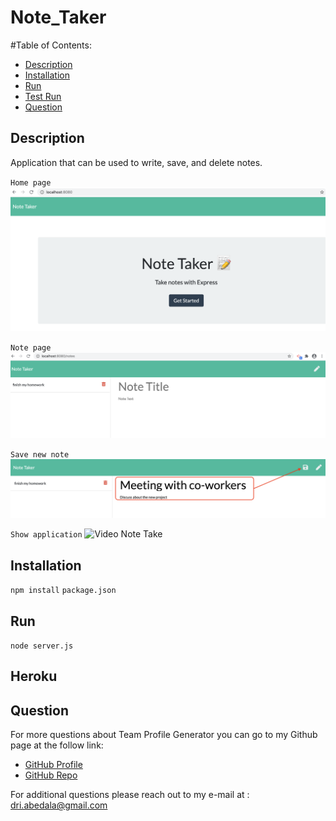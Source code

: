 # Note_Taker

#Table of Contents:
  - [Description](#description)
  - [Installation](#installation)
  - [Run](#run)
  - [Test Run](#testRun)
  - [Question](#question) 

## Description 
Application that can be used to write, save, and delete notes.

`Home page`
![Home](Develop/public/assets/img/home.png)

`Note page`
![Note Page](Develop/public/assets/img/note_page.png)

`Save new note` 
![Save Note](Develop/public/assets/img/save_note.png)

`Show application`
![Video Note Take](Develop/public/assets/img/video_app_localhost.gif)



## Installation 
`npm install`
`package.json`

## Run
`node server.js`

## Heroku
##  Question 
  For more questions about Team Profile Generator you can go to my Github page at the follow link: 

  - [GitHub Profile](https://github.com/adriana-carmo)
  - [GitHub Repo](https://github.com/adriana-carmo/Note_Taker)

  For additional questions please reach out to my e-mail at : dri.abedala@gmail.com
